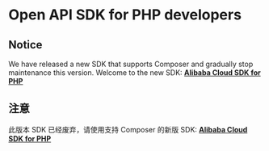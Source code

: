 # Open API SDK for PHP developers

## Notice

We have released a new SDK that supports Composer and gradually stop maintenance this version. Welcome to the new SDK: [**Alibaba Cloud SDK for PHP**](https://github.com/aliyun/openapi-sdk-php)

## 注意

此版本 SDK 已经废弃，请使用支持 Composer 的新版 SDK: [**Alibaba Cloud SDK for PHP**](https://github.com/aliyun/openapi-sdk-php)
